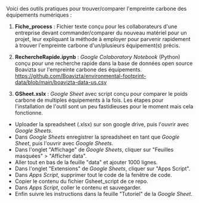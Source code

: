  Voici des outils pratiques pour trouver/comparer l'empreinte carbone des équipements numériques :
 
1. **Fiche_process** : Fichier texte conçu pour les collaborateurs d'une entreprise devant commander/comparer du nouveau matériel pour un projet, leur expliquant la méthode à employer pour parvenir rapidement à trouver l'empreinte carbone d'un/plusieurs équipement(s) précis.

2. **RechercheRapide.ipynb** : *Google Colaboratory Notebook* (Python) conçu pour une recherche rapide dans la base de données open source Boavizta sur l'empreinte carbone des équipements.
https://github.com/Boavizta/environmental-footprint-data/blob/main/boavizta-data-us.csv

3. **GSheet.xslx** : *Google Sheet* avec script conçu pour comparer le poids carbone de multiples équipements à la fois. Les étapes pour l'installation de l'outil sont un peu fastidieuses pour le moment mais cela fonctionne.
- Uploader la spreadsheet (.xlsx) sur son google drive, puis l'ouvrir avec *Google Sheets*.
- Dans *Google Sheets* enregistrer la spreadsheet en tant que *Google Sheet*, puis l'ouvrir avec *Google Sheets*.
- Dans l'onglet "Affichage" de *Google Sheets*, cliquer sur "Feuilles masquées" > "Afficher data".
- Aller tout en bas de la feuille "data" et ajouter 1000 lignes.
- Dans l'onglet "Extensions" de *Google Sheets*, cliquer sur "Apps Script".
- Dans *Apps Script*, supprimer tout le code de la fenêtre de code.
- Copier le contenu du fichier Gsheet_script de ce repo.
- Dans *Apps Script*, coller le contenu et sauvegarder.
- Enfin suivre les instructions dans la feuille "Tutoriel" de la *Google Sheet*.
